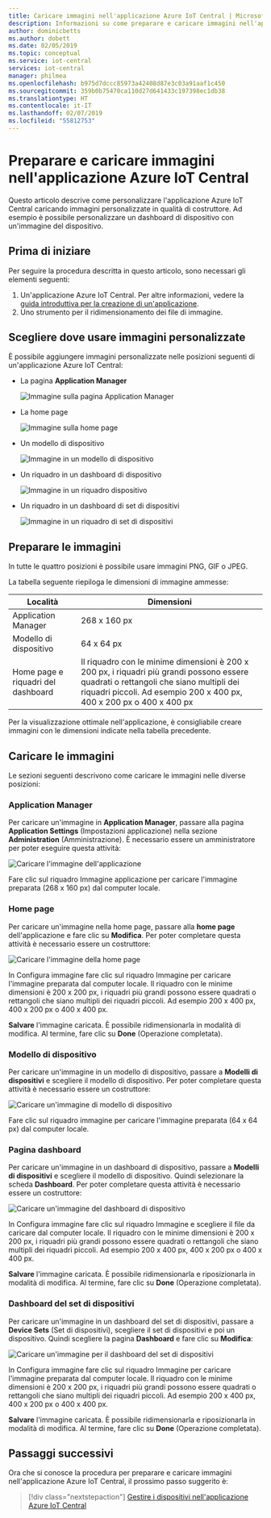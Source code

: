 ```yaml
---
title: Caricare immagini nell'applicazione Azure IoT Central | Microsoft Docs
description: Informazioni su come preparare e caricare immagini nell'applicazione Azure IoT Central in qualità di costruttore.
author: dominicbetts
ms.author: dobett
ms.date: 02/05/2019
ms.topic: conceptual
ms.service: iot-central
services: iot-central
manager: philmea
ms.openlocfilehash: b975d7dccc85973a42408d87e3c03a91aaf1c450
ms.sourcegitcommit: 359b0b75470ca110d27d641433c197398ec1db38
ms.translationtype: HT
ms.contentlocale: it-IT
ms.lasthandoff: 02/07/2019
ms.locfileid: "55812753"
---
```

# <a name="prepare-and-upload-images-to-your-azure-iot-central-application"></a>Preparare e caricare immagini nell'applicazione Azure IoT Central

Questo articolo descrive come personalizzare l'applicazione Azure IoT Central caricando immagini personalizzate in qualità di costruttore. Ad esempio è possibile personalizzare un dashboard di dispositivo con un'immagine del dispositivo.

## <a name="before-you-begin"></a>Prima di iniziare

Per seguire la procedura descritta in questo articolo, sono necessari gli elementi seguenti:

1. Un'applicazione Azure IoT Central. Per altre informazioni, vedere la [guida introduttiva per la creazione di un'applicazione](quick-deploy-iot-central-experimental.md?toc=/azure/iot-central-experimental/toc.json&bc=/azure/iot-central-experimental/breadcrumb/toc.json).
1. Uno strumento per il ridimensionamento dei file di immagine.

## <a name="choose-where-to-use-custom-images"></a>Scegliere dove usare immagini personalizzate

È possibile aggiungere immagini personalizzate nelle posizioni seguenti di un'applicazione Azure IoT Central:

* La pagina **Application Manager**

    ![Immagine sulla pagina Application Manager](media/howto-prepare-images-experimental/applicationmanager.png)

* La home page

    ![Immagine sulla home page](media/howto-prepare-images-experimental/homepage.png)

* Un modello di dispositivo

    ![Immagine in un modello di dispositivo](media/howto-prepare-images-experimental/devicetemplate.png)

* Un riquadro in un dashboard di dispositivo

    ![Immagine in un riquadro dispositivo](media/howto-prepare-images-experimental/devicetile.png)

* Un riquadro in un dashboard di set di dispositivi

    ![Immagine in un riquadro di set di dispositivi](media/howto-prepare-images-experimental/devicesettile.png)

## <a name="prepare-the-images"></a>Preparare le immagini

In tutte le quattro posizioni è possibile usare immagini PNG, GIF o JPEG.

La tabella seguente riepiloga le dimensioni di immagine ammesse:

| Località | Dimensioni |
| -------- | ------ |
| Application Manager | 268 x 160 px |
| Modello di dispositivo | 64 x 64 px |
| Home page e riquadri del dashboard | Il riquadro con le minime dimensioni è 200 x 200 px, i riquadri più grandi possono essere quadrati o rettangoli che siano multipli dei riquadri piccoli. Ad esempio 200 x 400 px, 400 x 200 px o 400 x 400 px |

Per la visualizzazione ottimale nell'applicazione, è consigliabile creare immagini con le dimensioni indicate nella tabella precedente.

## <a name="upload-the-images"></a>Caricare le immagini

Le sezioni seguenti descrivono come caricare le immagini nelle diverse posizioni:

### <a name="application-manager"></a>Application Manager

Per caricare un'immagine in **Application Manager**, passare alla pagina **Application Settings** (Impostazioni applicazione) nella sezione **Administration** (Amministrazione). È necessario essere un amministratore per poter eseguire questa attività:

![Caricare l'immagine dell'applicazione](media/howto-prepare-images-experimental/uploadapplicationmanager.png)

Fare clic sul riquadro Immagine applicazione per caricare l'immagine preparata (268 x 160 px) dal computer locale.

### <a name="home-page"></a>Home page

Per caricare un'immagine nella home page, passare alla **home page** dell'applicazione e fare clic su **Modifica**. Per poter completare questa attività è necessario essere un costruttore:

![Caricare l'immagine della home page](media/howto-prepare-images-experimental/uploadhomepage.png)

In Configura immagine fare clic sul riquadro Immagine per caricare l'immagine preparata dal computer locale. Il riquadro con le minime dimensioni è 200 x 200 px, i riquadri più grandi possono essere quadrati o rettangoli che siano multipli dei riquadri piccoli. Ad esempio 200 x 400 px, 400 x 200 px o 400 x 400 px.

**Salvare** l'immagine caricata. È possibile ridimensionarla in modalità di modifica. Al termine, fare clic su **Done** (Operazione completata). 

### <a name="device-template"></a>Modello di dispositivo

Per caricare un'immagine in un modello di dispositivo, passare a **Modelli di dispositivi** e scegliere il modello di dispositivo. Per poter completare questa attività è necessario essere un costruttore:

![Caricare un'immagine di modello di dispositivo](media/howto-prepare-images-experimental/uploaddevicetemplate.png)

Fare clic sul riquadro immagine per caricare l'immagine preparata (64 x 64 px) dal computer locale. 

### <a name="device-dashboard"></a>Pagina dashboard

Per caricare un'immagine in un dashboard di dispositivo, passare a **Modelli di dispositivi** e scegliere il modello di dispositivo. Quindi selezionare la scheda **Dashboard**. Per poter completare questa attività è necessario essere un costruttore:

![Caricare un'immagine del dashboard di dispositivo](media/howto-prepare-images-experimental/uploaddevicedashboard.png)

In Configura immagine fare clic sul riquadro Immagine e scegliere il file da caricare dal computer locale. Il riquadro con le minime dimensioni è 200 x 200 px, i riquadri più grandi possono essere quadrati o rettangoli che siano multipli dei riquadri piccoli. Ad esempio 200 x 400 px, 400 x 200 px o 400 x 400 px.

**Salvare** l'immagine caricata. È possibile ridimensionarla e riposizionarla in modalità di modifica. Al termine, fare clic su **Done** (Operazione completata).

### <a name="device-set-dashboard"></a>Dashboard del set di dispositivi

Per caricare un'immagine in un dashboard del set di dispositivi, passare a **Device Sets** (Set di dispositivi), scegliere il set di dispositivi e poi un dispositivo. Quindi scegliere la pagina **Dashboard** e fare clic su **Modifica**:

![Caricare un'immagine per il dashboard del set di dispositivi](media/howto-prepare-images-experimental/uploaddevicesetdashboard.png)

In Configura immagine fare clic sul riquadro Immagine per caricare l'immagine preparata dal computer locale. Il riquadro con le minime dimensioni è 200 x 200 px, i riquadri più grandi possono essere quadrati o rettangoli che siano multipli dei riquadri piccoli. Ad esempio 200 x 400 px, 400 x 200 px o 400 x 400 px.

**Salvare** l'immagine caricata. È possibile ridimensionarla e riposizionarla in modalità di modifica. Al termine, fare clic su **Done** (Operazione completata).

## <a name="next-steps"></a>Passaggi successivi

Ora che si conosce la procedura per preparare e caricare immagini nell'applicazione Azure IoT Central, il prossimo passo suggerito è:

> [!div class="nextstepaction"]
> [Gestire i dispositivi nell'applicazione Azure IoT Central](howto-manage-devices-experimental.md?toc=/azure/iot-central-experimental/toc.json&bc=/azure/iot-central-experimental/breadcrumb/toc.json)